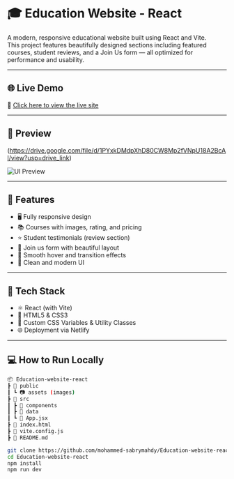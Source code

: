 # 🎓 Education Website - React

A modern, responsive educational website built using React and Vite.  
This project features beautifully designed sections including featured courses, student reviews, and a Join Us form — all optimized for performance and usability.

---

## 🌐 Live Demo

🔗 [Click here to view the live site](https://tiny-kitsune-c686da.netlify.app)

---

## 📸 Preview
(https://drive.google.com/file/d/1PYxkDMdpXhD80CW8Mp2fVNpU18A2BcAl/view?usp=drive_link)

![UI Preview](./public/ui-ux.jpg)

---

## 🚀 Features

- 🖥️ Fully responsive design
- 📚 Courses with images, rating, and pricing
- ⭐ Student testimonials (review section)
- 📝 Join us form with beautiful layout
- 🔄 Smooth hover and transition effects
- 🎨 Clean and modern UI

---

## 🧱 Tech Stack

- ⚛️ React (with Vite)
- 💅 HTML5 & CSS3
- 🎨 Custom CSS Variables & Utility Classes
- 🌐 Deployment via Netlify

---

## 💻 How to Run Locally

```bash
📦 Education-website-react
┣ 📁 public
┃ ┗ 📷 assets (images)
┣ 📁 src
┃ ┣ 📂 components
┃ ┣ 📂 data
┃ ┗ 📄 App.jsx
┣ 📄 index.html
┣ 📄 vite.config.js
┣ 📄 README.md

git clone https://github.com/mohammed-sabrymahdy/Education-website-react.git
cd Education-website-react
npm install
npm run dev
